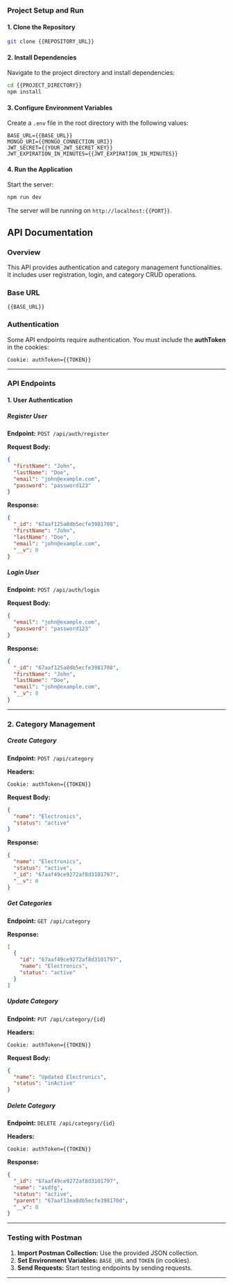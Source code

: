 ### Project Setup and Run

#### 1. Clone the Repository

```bash
git clone {{REPOSITORY_URL}}
```

#### 2. Install Dependencies

Navigate to the project directory and install dependencies:

```bash
cd {{PROJECT_DIRECTORY}}
npm install
```

#### 3. Configure Environment Variables

Create a `.env` file in the root directory with the following values:

```env
BASE_URL={{BASE_URL}}
MONGO_URI={{MONGO_CONNECTION_URI}}
JWT_SECRET={{YOUR_JWT_SECRET_KEY}}
JWT_EXPIRATION_IN_MINUTES={{JWT_EXPIRATION_IN_MINUTES}}

```

#### 4. Run the Application

Start the server:

```bash
npm run dev
```

The server will be running on `http://localhost:{{PORT}}`.

## API Documentation

### Overview

This API provides authentication and category management functionalities. It includes user registration, login, and category CRUD operations.

### Base URL

```
{{BASE_URL}}
```

### Authentication

Some API endpoints require authentication. You must include the **authToken** in the cookies:

```
Cookie: authToken={{TOKEN}}
```

---

### API Endpoints

#### 1. User Authentication

##### Register User

**Endpoint:** `POST /api/auth/register`

**Request Body:**

```json
{
  "firstName": "John",
  "lastName": "Doe",
  "email": "john@example.com",
  "password": "password123"
}
```

**Response:**

```json
{
  "_id": "67aaf125a8db5ecfe3981708",
  "firstName": "John",
  "lastName": "Doe",
  "email": "john@example.com",
  "__v": 0
}
```

##### Login User

**Endpoint:** `POST /api/auth/login`

**Request Body:**

```json
{
  "email": "john@example.com",
  "password": "password123"
}
```

**Response:**

```json
{
  "_id": "67aaf125a8db5ecfe3981708",
  "firstName": "John",
  "lastName": "Doe",
  "email": "john@example.com",
  "__v": 0
}
```

---

### 2. Category Management

##### Create Category

**Endpoint:** `POST /api/category`

**Headers:**

```
Cookie: authToken={{TOKEN}}
```

**Request Body:**

```json
{
  "name": "Electronics",
  "status": "active"
}
```

**Response:**

```json
{
  "name": "Electronics",
  "status": "active",
  "_id": "67aaf49ce9272af8d3101797",
  "__v": 0
}
```

##### Get Categories

**Endpoint:** `GET /api/category`

**Response:**

```json
[
  {
    "id": "67aaf49ce9272af8d3101797",
    "name": "Electronics",
    "status": "active"
  }
]
```

##### Update Category

**Endpoint:** `PUT /api/category/{id}`

**Headers:**

```
Cookie: authToken={{TOKEN}}
```

**Request Body:**

```json
{
  "name": "Updated Electronics",
  "status": "inActive"
}
```

##### Delete Category

**Endpoint:** `DELETE /api/category/{id}`

**Headers:**

```
Cookie: authToken={{TOKEN}}
```

**Response:**

```json
{
  "_id": "67aaf49ce9272af8d3101797",
  "name": "asdfg",
  "status": "active",
  "parent": "67aaf13ea8db5ecfe398170d",
  "__v": 0
}
```

---

### Testing with Postman

1. **Import Postman Collection:** Use the provided JSON collection.
2. **Set Environment Variables:** `BASE_URL` and `TOKEN` (in cookies).
3. **Send Requests:** Start testing endpoints by sending requests.

---
